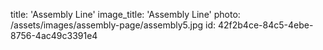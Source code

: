 title: 'Assembly Line'
image_title: 'Assembly Line'
photo: /assets/images/assembly-page/assembly5.jpg
id: 42f2b4ce-84c5-4ebe-8756-4ac49c3391e4
